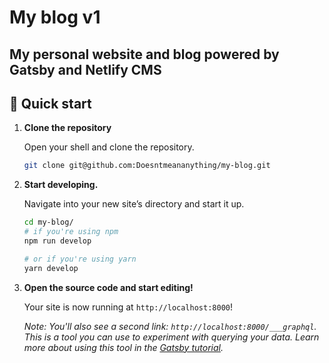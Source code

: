 # My blog v1

## My personal website and blog powered by Gatsby and Netlify CMS

## 🚀 Quick start

1. **Clone the repository**

   Open your shell and clone the repository.

   ```sh
   git clone git@github.com:Doesntmeananything/my-blog.git
   ```

1. **Start developing.**

   Navigate into your new site’s directory and start it up.

   ```sh
   cd my-blog/
   # if you're using npm
   npm run develop

   # or if you're using yarn
   yarn develop
   ```

1. **Open the source code and start editing!**

   Your site is now running at `http://localhost:8000`!

   _Note: You'll also see a second link: _`http://localhost:8000/___graphql`_. This is a tool you can use to experiment with querying your data. Learn more about using this tool in the [Gatsby tutorial](https://www.gatsbyjs.org/tutorial/part-five/#introducing-graphiql)._

